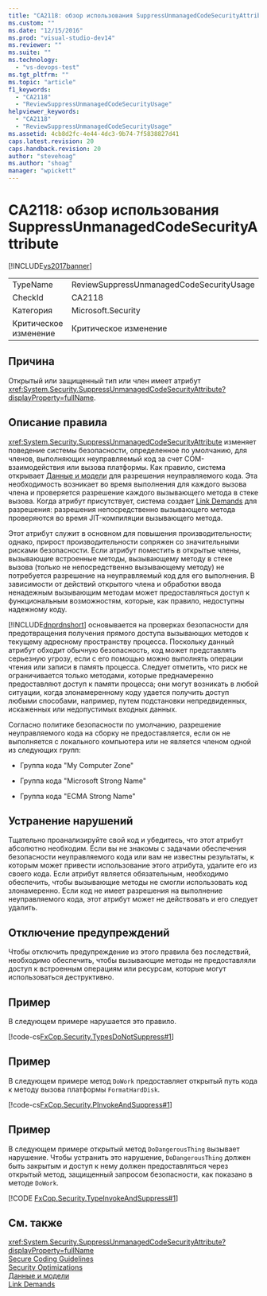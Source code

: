 ```yaml
---
title: "CA2118: обзор использования SuppressUnmanagedCodeSecurityAttribute | Microsoft Docs"
ms.custom: ""
ms.date: "12/15/2016"
ms.prod: "visual-studio-dev14"
ms.reviewer: ""
ms.suite: ""
ms.technology: 
  - "vs-devops-test"
ms.tgt_pltfrm: ""
ms.topic: "article"
f1_keywords: 
  - "CA2118"
  - "ReviewSuppressUnmanagedCodeSecurityUsage"
helpviewer_keywords: 
  - "CA2118"
  - "ReviewSuppressUnmanagedCodeSecurityUsage"
ms.assetid: 4cb8d2fc-4e44-4dc3-9b74-7f5838827d41
caps.latest.revision: 20
caps.handback.revision: 20
author: "stevehoag"
ms.author: "shoag"
manager: "wpickett"
---
```

# CA2118: обзор использования SuppressUnmanagedCodeSecurityAttribute
[!INCLUDE[vs2017banner](../code-quality/includes/vs2017banner.md)]

|||  
|-|-|  
|TypeName|ReviewSuppressUnmanagedCodeSecurityUsage|  
|CheckId|CA2118|  
|Категория|Microsoft.Security|  
|Критическое изменение|Критическое изменение|  
  
## Причина  
 Открытый или защищенный тип или член имеет атрибут <xref:System.Security.SuppressUnmanagedCodeSecurityAttribute?displayProperty=fullName>.  
  
## Описание правила  
 <xref:System.Security.SuppressUnmanagedCodeSecurityAttribute> изменяет поведение системы безопасности, определенное по умолчанию, для членов, выполняющих неуправляемый код за счет COM\-взаимодействия или вызова платформы.  Как правило, система открывает [Данные и модели](../Topic/Data%20and%20Modeling%20in%20the%20.NET%20Framework.md) для разрешения неуправляемого кода.  Эта необходимость возникает во время выполнения для каждого вызова члена и проверяется разрешение каждого вызывающего метода в стеке вызова.  Когда атрибут присутствует, система создает [Link Demands](../Topic/Link%20Demands.md) для разрешения: разрешения непосредственно вызывающего метода проверяются во время JIT\-компиляции вызывающего метода.  
  
 Этот атрибут служит в основном для повышения производительности; однако, прирост производительности сопряжен со значительными рисками безопасности.  Если атрибут поместить в открытые члены, вызывающие встроенные методы, вызывающему методу в стеке вызова \(только не непосредственно вызывающему методу\) не потребуется разрешение на неуправляемый код для его выполнения.  В зависимости от действий открытого члена и обработки ввода ненадежным вызывающим методам может предоставляться доступ к функциональным возможностям, которые, как правило, недоступны надежному коду.  
  
 [!INCLUDE[dnprdnshort](../code-quality/includes/dnprdnshort_md.md)] основывается на проверках безопасности для предотвращения получения прямого доступа вызывающих методов к текущему адресному пространству процесса.  Поскольку данный атрибут обходит обычную безопасность, код может представлять серьезную угрозу, если с его помощью можно выполнять операции чтения или записи в память процесса.  Следует отметить, что риск не ограничивается только методами, которые преднамеренно предоставляют доступ к памяти процесса; они могут возникать в любой ситуации, когда злонамеренному коду удается получить доступ любыми способами, например, путем подстановки непредвиденных, искаженных или недопустимых входных данных.  
  
 Согласно политике безопасности по умолчанию, разрешение неуправляемого кода на сборку не предоставляется, если он не выполняется с локального компьютера или не является членом одной из следующих групп:  
  
-   Группа кода "My Computer Zone"  
  
-   Группа кода "Microsoft Strong Name"  
  
-   Группа кода "ECMA Strong Name"  
  
## Устранение нарушений  
 Тщательно проанализируйте свой код и убедитесь, что этот атрибут абсолютно необходим.  Если вы не знакомы с задачами обеспечения безопасности неуправляемого кода или вам не известны результаты, к которым может привести использование этого атрибута, удалите его из своего кода.  Если атрибут является обязательным, необходимо обеспечить, чтобы вызывающие методы не смогли использовать код злонамеренно.  Если код не имеет разрешения на выполнение неуправляемого кода, этот атрибут может не действовать и его следует удалить.  
  
## Отключение предупреждений  
 Чтобы отключить предупреждение из этого правила без последствий, необходимо обеспечить, чтобы вызывающие методы не предоставляли доступ к встроенным операциям или ресурсам, которые могут использоваться деструктивно.  
  
## Пример  
 В следующем примере нарушается это правило.  
  
 [!code-cs[FxCop.Security.TypesDoNotSuppress#1](../code-quality/codesnippet/CSharp/ca2118-review-suppressunmanagedcodesecurityattribute-usage_1.cs)]  
  
## Пример  
 В следующем примере метод `DoWork` предоставляет открытый путь кода к методу вызова платформы `FormatHardDisk`.  
  
 [!code-cs[FxCop.Security.PInvokeAndSuppress#1](../code-quality/codesnippet/CSharp/ca2118-review-suppressunmanagedcodesecurityattribute-usage_2.cs)]  
  
## Пример  
 В следующем примере открытый метод `DoDangerousThing` вызывает нарушение.  Чтобы устранить это нарушение, `DoDangerousThing` должен быть закрытым и доступ к нему должен предоставляться через открытый метод, защищенный запросом безопасности, как показано в методе `DoWork`.  
  
 [!CODE [FxCop.Security.TypeInvokeAndSuppress#1](../CodeSnippet/VS_Snippets_CodeAnalysis/FxCop.Security.TypeInvokeAndSuppress#1)]  
  
## См. также  
 <xref:System.Security.SuppressUnmanagedCodeSecurityAttribute?displayProperty=fullName>   
 [Secure Coding Guidelines](../Topic/Secure%20Coding%20Guidelines.md)   
 [Security Optimizations](http://msdn.microsoft.com/ru-ru/cf255069-d85d-4de3-914a-e4625215a7c0)   
 [Данные и модели](../Topic/Data%20and%20Modeling%20in%20the%20.NET%20Framework.md)   
 [Link Demands](../Topic/Link%20Demands.md)